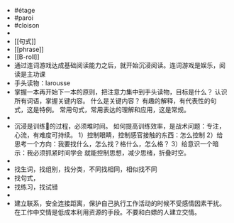 - #étage
- #paroi
- #cloison
-
- [[句式]]
- [[phrase]]
- [[B-roll]]
- 通过连词游戏达成基础阅读能力之后，就开始沉浸阅读。连词游戏是娱乐，阅读是主功课
- 手头读物：larousse
- 掌握一本再开始下一本的原则，把注意力集中到手头读物，目标是什么？
  认识所有词语，掌握关键内容。
  什么是关键内容？
  有趣的解释，有代表性的句式，这是特例。
  常用句式，常用表达的理解和应用，这是常规。
-
- 沉浸是训练🧠的过程，必须堆时间。
  如何提高训练效率，是战术问题：专注，心流，有难度可持续。
  1）控制眼睛，控制感官接触的东西：怎么控制
  2）给思考一个方向：我要找什么，怎么找？格什么，怎么格？
  3）给意识一个暗示：我必须抓紧时间学会
  就能控制思想，减少思绪，折叠时空。
-
- 找生词，找组别，找分类，不同找相同，相似找不同
- 找句式，
- 找练习，找试错
-
- 建立联系，安全连接距离，保护自己执行工作活动的时候不受感情因素干扰。在工作中交情是低成本利用资源的手段。不要和白嫖的人建立交情。